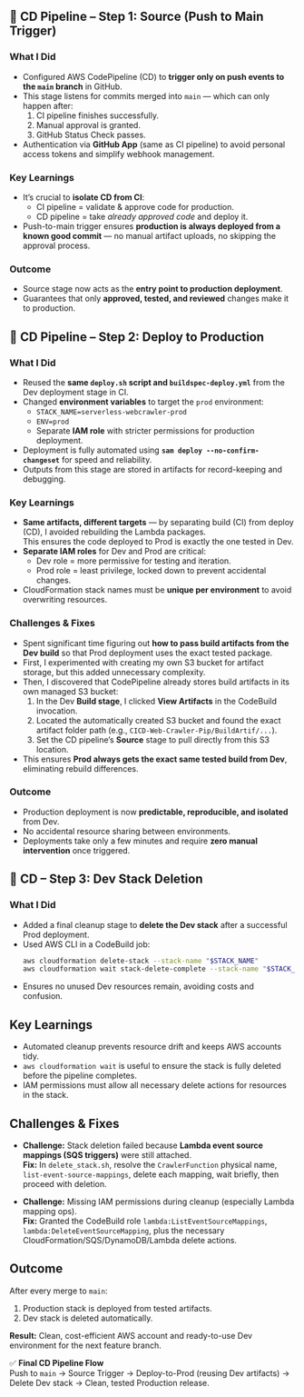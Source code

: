 ## 🔹 CD Pipeline – Step 1: Source (Push to Main Trigger)

### What I Did
- Configured AWS CodePipeline (CD) to **trigger only on push events to the `main` branch** in GitHub.  
- This stage listens for commits merged into `main` — which can only happen after:
  1. CI pipeline finishes successfully.  
  2. Manual approval is granted.  
  3. GitHub Status Check passes.  
- Authentication via **GitHub App** (same as CI pipeline) to avoid personal access tokens and simplify webhook management.

### Key Learnings
- It’s crucial to **isolate CD from CI**:  
  - CI pipeline = validate & approve code for production.  
  - CD pipeline = take *already approved code* and deploy it.
- Push-to-main trigger ensures **production is always deployed from a known good commit** — no manual artifact uploads, no skipping the approval process.

### Outcome
- Source stage now acts as the **entry point to production deployment**.
- Guarantees that only **approved, tested, and reviewed** changes make it to production.



## 🔹 CD Pipeline – Step 2: Deploy to Production

### What I Did
- Reused the **same `deploy.sh` script and `buildspec-deploy.yml`** from the Dev deployment stage in CI.  
- Changed **environment variables** to target the `prod` environment:
  - `STACK_NAME=serverless-webcrawler-prod`
  - `ENV=prod`
  - Separate **IAM role** with stricter permissions for production deployment.
- Deployment is fully automated using **`sam deploy --no-confirm-changeset`** for speed and reliability.
- Outputs from this stage are stored in artifacts for record-keeping and debugging.

### Key Learnings
- **Same artifacts, different targets** — by separating build (CI) from deploy (CD), I avoided rebuilding the Lambda packages.  
  This ensures the code deployed to Prod is exactly the one tested in Dev.
- **Separate IAM roles** for Dev and Prod are critical:
  - Dev role = more permissive for testing and iteration.
  - Prod role = least privilege, locked down to prevent accidental changes.
- CloudFormation stack names must be **unique per environment** to avoid overwriting resources.

### Challenges & Fixes
- Spent significant time figuring out **how to pass build artifacts from the Dev build** so that Prod deployment uses the exact tested package.
- First, I experimented with creating my own S3 bucket for artifact storage, but this added unnecessary complexity.
- Then, I discovered that CodePipeline already stores build artifacts in its own managed S3 bucket:
  1. In the Dev **Build stage**, I clicked **View Artifacts** in the CodeBuild invocation.
  2. Located the automatically created S3 bucket and found the exact artifact folder path (e.g., `CICD-Web-Crawler-Pip/BuildArtif/...`).
  3. Set the CD pipeline’s **Source** stage to pull directly from this S3 location.
- This ensures **Prod always gets the exact same tested build from Dev**, eliminating rebuild differences.

### Outcome
- Production deployment is now **predictable, reproducible, and isolated** from Dev.
- No accidental resource sharing between environments.
- Deployments take only a few minutes and require **zero manual intervention** once triggered.



## 🔹 CD – Step 3: Dev Stack Deletion

### What I Did
- Added a final cleanup stage to **delete the Dev stack** after a successful Prod deployment.
- Used AWS CLI in a CodeBuild job:
  ```bash
  aws cloudformation delete-stack --stack-name "$STACK_NAME"
  aws cloudformation wait stack-delete-complete --stack-name "$STACK_NAME"
  ```
- Ensures no unused Dev resources remain, avoiding costs and confusion.

## Key Learnings
- Automated cleanup prevents resource drift and keeps AWS accounts tidy.
- `aws cloudformation wait` is useful to ensure the stack is fully deleted before the pipeline completes.
- IAM permissions must allow all necessary delete actions for resources in the stack.

## Challenges & Fixes
- **Challenge:** Stack deletion failed because **Lambda event source mappings (SQS triggers)** were still attached.  
  **Fix:** In `delete_stack.sh`, resolve the `CrawlerFunction` physical name, `list-event-source-mappings`, delete each mapping, wait briefly, then proceed with deletion.

- **Challenge:** Missing IAM permissions during cleanup (especially Lambda mapping ops).  
  **Fix:** Granted the CodeBuild role `lambda:ListEventSourceMappings`, `lambda:DeleteEventSourceMapping`, plus the necessary CloudFormation/SQS/DynamoDB/Lambda delete actions.

## Outcome
After every merge to `main`:
1. Production stack is deployed from tested artifacts.
2. Dev stack is deleted automatically.

**Result:** Clean, cost-efficient AWS account and ready-to-use Dev environment for the next feature branch.

✅ **Final CD Pipeline Flow**  
Push to `main` → Source Trigger → Deploy-to-Prod (reusing Dev artifacts) → Delete Dev stack → Clean, tested Production release.
 
